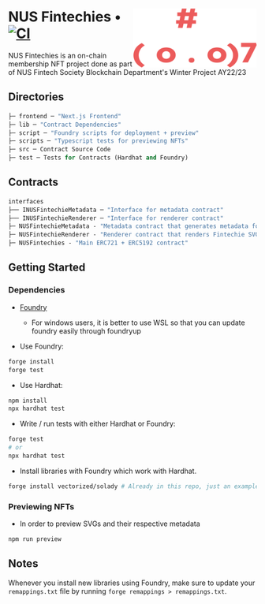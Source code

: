# NUS Fintechies • <img align="right" width="250" height="120" src="./assets/fintechie.svg" alt="Image Description"> [![CI](https://github.com/0xwuchuan/BC_On_Chain_Membership/actions/workflows/test.yml/badge.svg)](https://github.com/0xwuchuan/BC_On_Chain_Membership/actions/workflows/test.yml)

NUS Fintechies is an on-chain membership NFT project done as part of NUS Fintech Society Blockchain Department's Winter Project AY22/23

## Directories

```ml
├─ frontend ─ "Next.js Frontend"
├─ lib ─ "Contract Dependencies"
├─ script ─ "Foundry scripts for deployment + preview"
├─ scripts ─ "Typescript tests for previewing NFTs"
├─ src ─ Contract Source Code
├─ test ─ Tests for Contracts (Hardhat and Foundry)
```

## Contracts

```ml
interfaces
├── INUSFintechieMetadata ─ "Interface for metadata contract"
├── INUSFintechieRenderer ─ "Interface for renderer contract"
├─ NUSFintechieMetadata - "Metadata contract that generates metadata for Fintechie"
├─ NUSFintechieRenderer - "Renderer contract that renders Fintechie SVG"
├─ NUSFintechies - "Main ERC721 + ERC5192 contract"
```

## Getting Started

### Dependencies

- [Foundry](https://getfoundry.sh/)

  - For windows users, it is better to use WSL so that you can update foundry easily through foundryup

- Use Foundry:

```bash
forge install
forge test
```

- Use Hardhat:

```bash
npm install
npx hardhat test
```

- Write / run tests with either Hardhat or Foundry:

```bash
forge test
# or
npx hardhat test
```

- Install libraries with Foundry which work with Hardhat.

```bash
forge install vectorized/solady # Already in this repo, just an example
```

### Previewing NFTs

- In order to preview SVGs and their respective metadata

```bash
npm run preview
```

## Notes

Whenever you install new libraries using Foundry, make sure to update your `remappings.txt` file by running `forge remappings > remappings.txt`.
